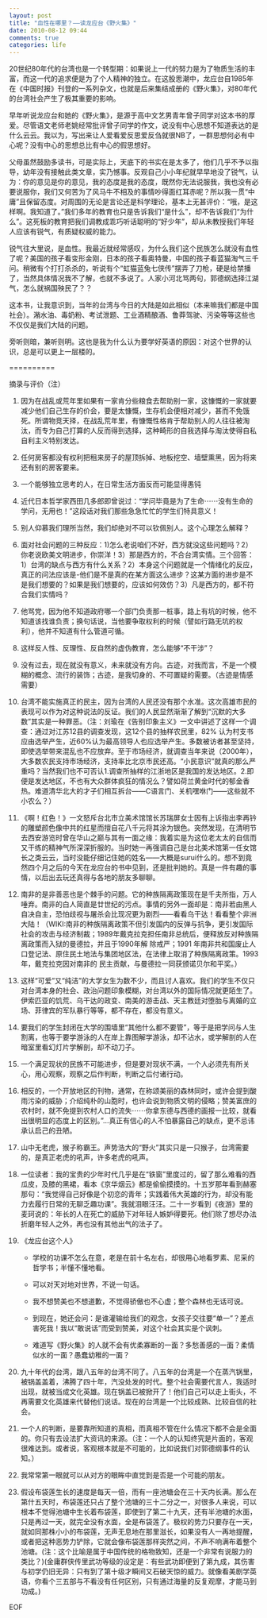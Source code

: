 ```yaml
---
layout: post
title: "血性在哪里？——读龙应台《野火集》"
date: 2010-08-12 09:44
comments: true
categories: life
---
```


20世纪80年代的台湾也是一个转型期：如果说上一代的努力是为了物质生活的丰富，而这一代的追求便是为了个人精神的独立。在这股思潮中，龙应台自1985年在《中国时报》刊登的一系列杂文，也就是后来集结成册的《野火集》，对80年代的台湾社会产生了极其重要的影响。

 

早年听说龙应台和她的《野火集》，是源于高中文艺男青年曾子同学对这本书的厚爱。尽管语文老师老姚经常批评曾子同学的作文，说没有中心思想不知道表达的是什么云云。我以为，写出来让人爱看爱反思爱反刍就很NB了，一群思想何必有中心呢？没有中心的思想总比有中心的假思想好。

 

父母虽然鼓励多读书，可是实际上，天底下的书实在是太多了，他们几乎不予以指导，幼年没有接触此类文章，实乃憾事。反观自己小小年纪就早早地没了锐气，认为：你的意见是你的意见，我的态度是我的态度，既然你无法说服我，我也没有必要说服你，我们又何苦为了风马牛不相及的事情吵得面红耳赤呢？所以我一贯“中庸”且保留态度。对周围的无论是言论还是科学理论，基本上无甚评价：“哦，是这样啊。我知道了。”我们多年的教育也只是告诉我们“是什么”，却不告诉我们“为什么”。这死板的教育把我们调教成乖巧听话聪明的“好少年”，却从未教授我们年轻人应该有锐气，有质疑权威的能力。

 

锐气往大里说，是血性。我最近就经常感叹，为什么我们这个民族怎么就没有血性了呢？美国的孩子看变形金刚，日本的孩子看奥特曼，中国的孩子看蓝猫淘气三千问。稍微有个打打杀杀的，听说有个“虹猫蓝兔七侠传”摆弄了刀枪，硬是给禁播了，当然具体情况我不了解，也就不多说了。人家小河北骂两句，郭德纲选择江湖气，怎么就祸国殃民了？？

 

这本书，让我意识到，当年的台湾与今日的大陆是如此相似（本来嘛我们都是中国社会）。潲水油、毒奶粉、考试泄题、工业酒精酿酒、鲁莽驾驶、污染等等这些也不仅仅是我们大陆的问题。

 

旁听则暗，兼听则明。这也是我为什么认为要学好英语的原因：对这个世界的认识，总是可以更上一层楼的。

 

==========

摘录与评价（注）

 

1. 因为在战乱或荒年里如果有一家肯分些粮食去帮助别一家，这慷慨的一家就要减少他们自己生存的价会，要是太慷慨，生存机会便相对减少，甚而不免饿死。所谓物竞天择，在战乱荒年里，有慷慨性格肯于帮助别人的人往往被淘汰，而专为自己打算的人反而得到选择，这种畸形的自我选择与淘汰使得自私自利主义特别发达。

 

2. 任何房客都没有权利把租来房子的屋顶拆掉、地板挖空、墙壁熏黑，因为将来还有别的房客要来。

 

3. 一个能够独立思考的人，在日常生活方面反而可能显得愚钝

 

4. 近代日本哲学家西田几多郎即曾说过：“学问毕竟是为了生命⋯⋯没有生命的学问，无用也！”这段话对我们那些急急忙忙的学生们特具意义！

 

5. 别人仰慕我们理所当然，我们却绝对不可以钦佩别人。这个心理怎么解释？

 

6. 面对社会问题的三种反应：1)怎么老说咱们不好，西方就没这些问题吗？2）你老说欧美文明进步，你崇洋！3）那是西方的，不合台湾实情。三个回答：1）台湾的缺点与西方有什么关系？2）本身这个问题就是一个情绪化的反应，真正的问法应该是-他们是不是真的在某方面这么进步？这某方面的进步是不是我们想要的？如果是我们想要的，应该如何效仿？3）凡是西方的，都不符合我们实情吗？

 

7. 他骂党，因为他不知道政府哪一个部门负责那一桩事，路上有坑的时候，他不知道该找谁负责；换句话说，当他要争取权利的时候（譬如行路无坑的权利），他并不知道有什么管道可循。

 

8. 这样反人性、反理性、反自然的虚伪教育，怎么能够“不干涉”？

 

9. 没有过去，现在就没有意义，未来就没有方向。古迹，对我而言，不是一个模糊的概念、流行的装饰；古迹，是我切身的、不可置疑的需要。（古迹是情感需要）

 

10. 台湾不能实施真正的民主，因为台湾的人民还没有那个水准。这次高雄市民的表现可以作为对这种说法的反证。我们的人民显然渐渐了解到“沉默的大多数”其实是一种罪恶。（注：刘瑜在《告别印象主义》一文中讲述了这样一个调查：通过对江苏12县的调查发现，这12个县的抽样农民里，82% 认为村支书应由选举产生，近60%认为最高领导人也应选举产生。多数被访者甚至坚持，即使选举带来混乱也不应放弃。至于市场经济，就调查当年来说（2000年），大多数农民支持市场经济，支持率比北京市民还高。“小民意识”就真的那么严重吗？当然我们也不可否认1.调查所抽样的江浙地区是我国的发达地区。2.即便是发达地区，不也有大众群体疯狂的情况么？譬如荷兰黄金时代的郁金香热。难道清华北大的才子们相互拆台——C语言门、关机嘿咻门——这些就不小农么？）

 

11. 《啊！红色！》一文怒斥台北市立美术馆馆长苏瑞屏女士因有上诉指出李再钤的雕塑颜色像中共的红星而擅自花八千元将其涂为银色。突然发现，在清明节去西安游览时曾在华山之巅与其有一面之缘：我着实是为这位老太太的自信而又干练的精神气所深深折服的。当时她一再强调自己是台北美术馆第一任女馆长之类云云，当时没能仔细记住她的姓名——大概是surui什么的。想不到竟然四个月之后的今天在龙应台的书中见到，还是批判她的。真是一件有趣的事情，以后出去玩还真得与各地的朋友多聊聊。

 

12. 南非的是非善恶也是个棘手的问题。它的种族隔离政策现在是千夫所指，万人唾弃。南非的白人简直是廿世纪的污点。事情的另外一面却是：南非若由黑人自决自主，恐怕歧视与屠杀会比现况更为剧烈——看看乌干达！看看整个非洲大陆！（WIKI:南非的种族隔离政策不但引发国内的反弹与抗争，更引发国际社会的攻击与经济制裁；1989年戴克拉克担任南非总统后，便释放反对种族隔离政策而入狱的曼德拉，并且于1990年解 除戒严；1991 年南非共和国废止人口登记法、原住民土地法与集团地区法，在法律上取消了种族隔离政策。1993年，戴克拉克因对南非的 民主贡献，与曼德拉一同获颁诺贝尔和平奖。）

 

13. 这样“可爱”又“纯洁”的大学女生为数不少，而且讨人喜欢。我们的学生不仅只对台湾本身的社会、政治问题印象模糊，对台湾以外的国际情况就更陌生了。伊索匹亚的饥荒、乌干达的政变、南美的游击战、天主教廷对堕胎与离婚的立场、菲律宾的军队暴行等等，都不存在，都没有意义。

 

14. 要我们的学生封闭在大学的围墙里“其他什么都不要管”，等于是把学问与人生割离，也等于要学游泳的人在岸上靠图解学游泳，却不沾水，或学解剖的人在暗室里看幻灯片学解剖，却不动刀子。

 

15. 一个满足现状的民族不可能进步，但是要对现状不满，一个人必须先有所关心，用心观察，观察之后作判断，判断之后付诸行动。

 

16. 相反的，一个开放地区的刊物，通常，在称颂美丽的森林同时，或许会提到酸雨污染的威胁；介绍纯朴的山胞时，也许会说到物质文明的侵略；赞美富庶的农村时，就不免提到农村人口的流失⋯⋯你拿东德与西德的画报一比较，就看出很明显的态度上的区别。”…真正有信心的人不怕暴露自己的缺点，更不忌讳承认启己的丑陋。

 

17. 山中无老虎，猴子称霸王。声势浩大的“野火”其实只是一只猴子，台湾需要的，是真正老虎的吼声，许多老虎的吼声。

 

18. 一位读者：我的宝贵的少年时代几乎是在“铁窗”里度过的，留了那么难看的西瓜皮，及膝的黑裙，看本《京华烟云》都是偷偷摸摸的。十五岁那年看到赫塞那句：“我觉得自己好像是个初恋的青年；实践着伟大英雄的行为，却没有能力去履行日常的无聊乏趣功课”。我就泪眼汪汪。二十一岁看到《夜游》里的麦珂说的：年长的人在死亡的威胁下对年轻人嫉妒得要死。他们除了想尽办法折磨年轻人之外，再也没有其他出气的法子了。

 

19. 《龙应台这个人》

	- 学校的功课不怎么在意，老是在前十名左右，却很用心地看罗素、尼采的哲学书；半懂不懂地看。

	- 可以对天对地对世界，不说一句话。

	- 我不想赞美也不想道歉，不觉得骄傲也不心虚；整个森林也无话可说。

	- 到现在，她还会问：是谁灌输给我们的观念，女孩子交往要“单一”？差点害死我！我以“敢说话”而受到赞美，对这个社会其实是个讽刺。

	- 难道写《野火集》的人就不会有优柔寡断的一面？多愁善感的一面？柔情似水的一面？愚蠢幼稚的一面？

 

20. 九十年代的台湾，跟八五年的台湾不同了。八五年的台湾是一个在蒸汽锅里，被锅盖盖着，沸腾了四十年，汽没处发的时代。整个社会需要代言人，我适时出现，就被当成文化英雄。现在锅盖已被掀开了！他们自己可以走上街头，不再需要文化英雄来代替他们说话。现在的台湾是一个比较成熟、比较自信的社会。

 

21. 一个人的判断，是要靠所知道的真相，而真相不管在什么情况下都不会是全面的。你只有去设法扩大资讯的来源。（注：一个人的认知终究是片面的，客观很难达到。或者说，客观根本就是不可能的，比如说我们对郭德纲事件的认知。）

 

22. 我常常第一眼就可以从对方的眼眸中直觉到是否是一个可能的朋友。

 

23. 假设布袋莲生长的速度是每天一倍，而有一座池塘会在三十天内长满。那么在第什五天时，布袋莲还只占了整个池塘的三十二分之一，对很多人来说，可以根本不觉得池塘中生长着布袋莲，即使到了第二十九天，还有半池塘的水面，只是再过一天，就完全没有水面，全是布袋莲了。极权的势力只要存在一天，就如同那株小小的布袋莲，无声无息地在那里滋长，如果没有人一再地提醒，或者把这种恶势力铲除，它就会像布袋莲那样突然之间，不声不响满布着整个池塘。(注：这个比喻是属于中国传统的格物致知，还是一个非常有说服力的类比？)(金庸群侠传里武功等级的设定是：有些武功即便到了第九成，其伤害与初学仍旧无异：只有到了第十级才瞬间又石破天惊的威力。就像看美剧学英语，你看个三五部与不看没有任何区别，只有通过海量的反复观摩，才能马到功成。)

 

EOF